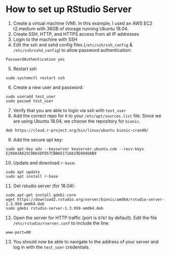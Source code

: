 # How to set up RStudio Server

1. Create a virtual machine (VM). In this example, I used an AWS EC2 t2.medium with 36GB of storage running
Ubuntu 18.04.
2. Create SSH, HTTP, and HTTPS access from all IP addresses 
3. Login to the machine with SSH
4. Edit the ssh and sshd config files (`/etc/ssh/ssh_config` & `/etc/ssh/sshd_config`) to
allow password authentication:
```
PasswordAuthentication yes
```
5. Restart ssh 
```
sudo systemctl restart ssh
```
6. Create a new user and password:
```
sudo useradd test_user
sudo passwd test_user
```
7. Verify that you are able to login via ssh with `test_user`
8. Add the correct repo for `R` to your `/etc/apt/sources.list` file. Since
we are using Ubuntu 18.04, we choose the repository for `bionic`.
```
deb https://cloud.r-project.org/bin/linux/ubuntu bionic-cran40/
```
9. Add the secure apt key:
```
sudo apt-key adv --keyserver keyserver.ubuntu.com --recv-keys E298A3A825C0D65DFD57CBB651716619E084DAB9
```
10. Update and download `r-base`:
```
sudo apt update
sudo apt install r-base
```
11. Get rstudio server (for 18.04):
```
sudo apt-get install gdebi-core
wget https://download2.rstudio.org/server/bionic/amd64/rstudio-server-1.3.959-amd64.deb
sudo gdebi rstudio-server-1.3.959-amd64.deb
```
12. Open the server for HTTP traffic (port is `8787` by default). 
Edit the file `/etc/rstudio/rserver.conf` to include the line:
```
www-port=80
```
13. You should now be able to navigate to the address of your server and log in with the `test_user` credentials. 





